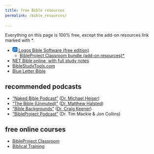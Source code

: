 ```yaml
---
title: free Bible resources
permalink: /bible_resources/

---
```


Everything on this page is 100% free, except the add-on resources link marked with \*.

- [![‹Logos›](./icons/logos.webp) Logos Bible Software (free edition)](https://www.logos.com/free-edition)
    - [BibleProject Classroom bundle (add-on resources)*](https://www.logos.com/classroom-bundle)
- [NET Bible online, with full study notes](https://netbible.org)
- [BibleStudyTools.com](https://www.biblestudytools.com/)
- [Blue Letter Bible](https://www.blueletterbible.org/)

## recommended podcasts

- [“Naked Bible Podcast”](https://nakedbiblepodcast.com/) ([Dr. Michael Heiser](https://drmsh.com/))
- [“The Bible (Unmuted)”](https://podcasters.spotify.com/pod/show/the-bible-unmuted/) ([Dr. Matthew Halsted](https://matthewhalsted.com/))
- [“Bible Backgrounds”](https://www.spreaker.com/podcast/bible-backgrounds--5432498) ([Dr. Craig Keener](https://craigkeener.com/))
- [“BibleProject Podcast”](https://bibleproject.com/podcasts/the-bible-project-podcast/) (Dr. Tim Mackie & Jon Collins)

## free online courses

- [BibleProject Classroom](https://bibleproject.com/classroom/)
- [Biblical Training](https://www.biblicaltraining.org/)
